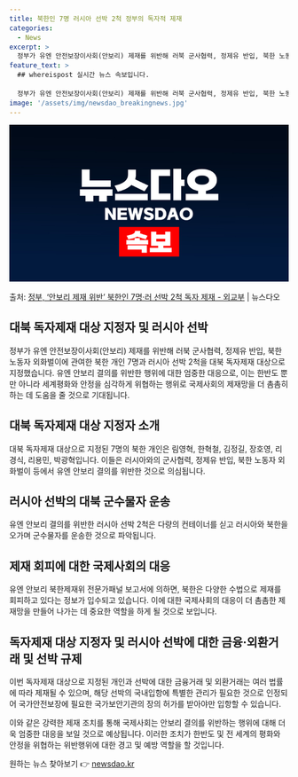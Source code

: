 ```yaml
---
title: 북한인 7명 러시아 선박 2척 정부의 독자적 제재
categories:
  - News
excerpt: >
  정부가 유엔 안전보장이사회(안보리) 제재를 위반해 러북 군사협력, 정제유 반입, 북한 노동자 외화벌이에 관여…
feature_text: >
  ## whereispost 실시간 뉴스 속보입니다.

  정부가 유엔 안전보장이사회(안보리) 제재를 위반해 러북 군사협력, 정제유 반입, 북한 노동자 외화벌이에 관여…
image: '/assets/img/newsdao_breakingnews.jpg'
---
```


![뉴스다오 속보](/assets/img/newsdao_breakingnews.jpg)

<p>출처: <a href="https://newsdao.kr/3905" rel="dofollow">정부, ‘안보리 제재 위반’ 북한인 7명·러 선박 2척 독자 제재 - 외교부</a> | 뉴스다오</p>

<h2 data-ke-size="size26">대북 독자제재 대상 지정자 및 러시아 선박</h2>
<p data-ke-size="size16">정부가 유엔 안전보장이사회(안보리) 제재를 위반해 러북 군사협력, 정제유 반입, 북한 노동자 외화벌이에 관여한 북한 개인 7명과 러시아 선박 2척을 대북 독자제재 대상으로 지정했습니다. 유엔 안보리 결의를 위반한 행위에 대한 엄중한 대응으로, 이는 한반도 뿐만 아니라 세계평화와 안정을 심각하게 위협하는 행위로 국제사회의 제재망을 더 촘촘히 하는 데 도움을 줄 것으로 기대됩니다.</p>

<h2 data-ke-size="size26">대북 독자제재 대상 지정자 소개</h2>
<p data-ke-size="size16">대북 독자제재 대상으로 지정된 7명의 북한 개인은 림영혁, 한혁철, 김정길, 장호영, 리경식, 리용민, 박광혁입니다. 이들은 러시아와의 군사협력, 정제유 반입, 북한 노동자 외화벌이 등에서 유엔 안보리 결의를 위반한 것으로 의심됩니다.</p>

<h2 data-ke-size="size26">러시아 선박의 대북 군수물자 운송</h2>
<p data-ke-size="size16">유엔 안보리 결의를 위반한 러시아 선박 2척은 다량의 컨테이너를 싣고 러시아와 북한을 오가며 군수물자를 운송한 것으로 파악됩니다.</p>

<h2 data-ke-size="size26">제재 회피에 대한 국제사회의 대응</h2>
<p data-ke-size="size16">유엔 안보리 북한제재위 전문가패널 보고서에 의하면, 북한은 다양한 수법으로 제재를 회피하고 있다는 정보가 입수되고 있습니다. 이에 대한 국제사회의 대응이 더 촘촘한 제재망을 만들어 나가는 데 중요한 역할을 하게 될 것으로 보입니다.</p>

<h2 data-ke-size="size26">독자제재 대상 지정자 및 러시아 선박에 대한 금융·외환거래 및 선박 규제</h2>
<p data-ke-size="size16">이번 독자제재 대상으로 지정된 개인과 선박에 대한 금융거래 및 외환거래는 여러 법률에 따라 제재될 수 있으며, 해당 선박의 국내입항에 특별한 관리가 필요한 것으로 인정되어 국가안전보장에 필요한 국가보안기관의 장의 허가를 받아야만 입항할 수 있습니다.</p>

이와 같은 강력한 제재 조치를 통해 국제사회는 안보리 결의를 위반하는 행위에 대해 더욱 엄중한 대응을 보일 것으로 예상됩니다. 이러한 조치가 한반도 및 전 세계의 평화와 안정을 위협하는 위반행위에 대한 경고 및 예방 역할을 할 것입니다. 

원하는 뉴스 찾아보기 👉 <a href="https://newsdao.kr" rel="dofollow">newsdao.kr</a>


